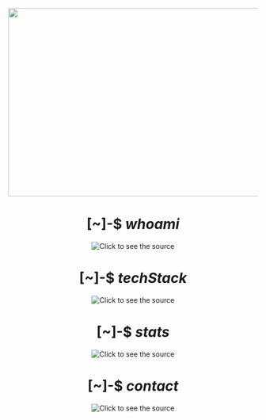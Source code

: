 <div align="center">
  <img src="https://i.imgur.com/R0ae7rE.gif?maxwidth=760&fidelity=grand" width="1842.1" height="380">
</div>

<!-- Introduction - Start -->
<div align="center">
  <h1>
    [~]-$ <b><i>whoami</i></b>
  </h1>
  <img src="https://github.abhicracker.com/whoami" alt="Click to see the source">
  </div>
</div>
<!-- Introduction - End -->

<!-- TechStack - Start -->
<div align="center">
  <h1>
    [~]-$ <b><i>techStack</i></b>
  </h1>
  <img src="https://github.abhicracker.com/techstack" alt="Click to see the source">
  </div>
</div>
<!-- TechStack - End -->

<!-- Stats - Start -->
<div align="center">
  <h1>
    [~]-$ <b><i>stats</i></b>
  </h1>
  <img src="https://github.abhicracker.com/stats" alt="Click to see the source">
  </div>
</div>
<!-- Stats - End -->

<!-- Contact - Start -->
<div align="center">
  <h1>
    [~]-$ <b><i>contact</i></b>
  </h1>
  <img src="https://github.abhicracker.com/contact" alt="Click to see the source">
  </div>
</div>
<!-- Contact - End -->
